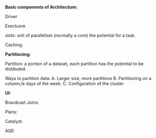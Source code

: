 **Basic components of Architecture:**

Driver

Exectuore

slots: unit of parallelism (normally a core) the potential for a task.



Caching:


**Partitioning:**

Partition: a portion of a dataset, each partition has the potential to be distibuted.

Ways to partition data: 
  A. Larger size, more partitions
  B. Partitioning on a column,Ie days of the week.
  C. Configuration of the cluster

**UI:**


Braodcast Joins:


Plans:


Catalyst:


AQE:


